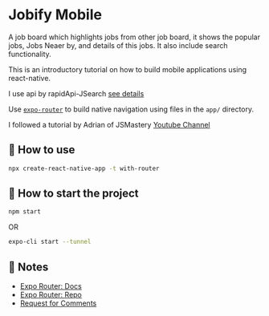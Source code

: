 # Jobify Mobile

A job board which highlights jobs from other job board, it shows the popular jobs, Jobs Neaer by, and details of this jobs. It also include search functionality.

This is an introductory tutorial on how to build mobile applications using react-native.

I use api by rapidApi-JSearch [see details]('https://rapidapi.com/letscrape-6bRBa3QguO5/api/jsearch')

Use [`expo-router`](https://expo.github.io/router) to build native navigation using files in the `app/` directory.

I followed a tutorial by Adrian of JSMastery
[Youtube Channel]('https://www.youtube.com/watch?v=mJ3bGvy0WAY&t=5459s)

## 🚀 How to use

```sh
npx create-react-native-app -t with-router
```

## 🚀 How to start the project

```sh
npm start
```

OR

```sh
expo-cli start --tunnel
```

## 📝 Notes

- [Expo Router: Docs](https://expo.github.io/router)
- [Expo Router: Repo](https://github.com/expo/router)
- [Request for Comments](https://github.com/expo/router/discussions/1)
